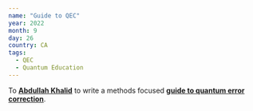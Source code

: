 ```yaml
---
name: "Guide to QEC" 
year: 2022
month: 9
day: 26
country: CA
tags:
  - QEC
  - Quantum Education
---
```

To **[Abdullah Khalid](https://twitter.com/abdullahkhalids)** to write a methods focused **[guide to quantum error correction](https://abdullahkhalid.com/qecft/)**.
